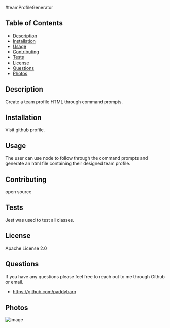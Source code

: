 #teamProfileGenerator

## Table of Contents

- [Description](#description)
- [Installation](#installation)
- [Usage](#usage)
- [Contributing](#contributing)
- [Tests](#tests)
- [License](#license)
- [Questions](#questions)
- [Photos](#photos)

## Description

Create a team profile HTML through command prompts.

## Installation

Visit github profile.

## Usage

The user can use node to follow through the command prompts and generate an html file containing their designed team profile.

## Contributing

open source

## Tests

Jest was used to test all classes.

## License

Apache License 2.0

## Questions

If you have any questions please feel free to reach out to me through Github or email.

- https://github.com/paddybarn

## Photos

![image](https://user-images.githubusercontent.com/107075686/189804586-fc1b8131-c166-46b6-9862-0bd4a608690f.png)
